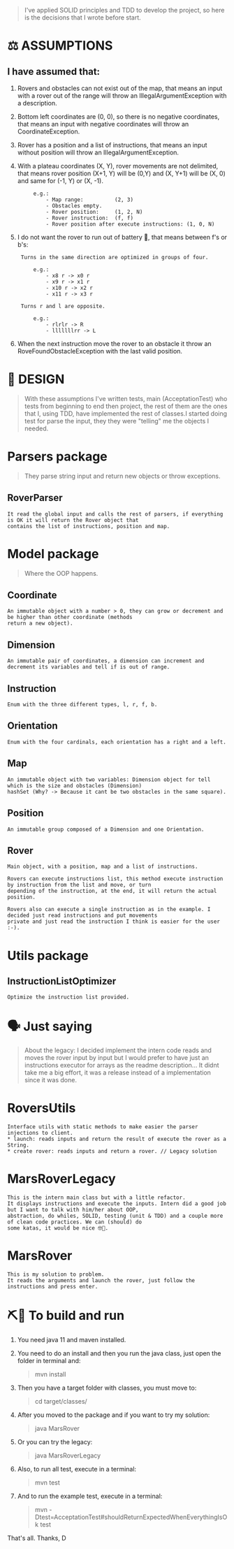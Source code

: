 > I've applied SOLID principles and TDD to develop the project, so here is the decisions that I wrote before start.

# ⚖️ ASSUMPTIONS

## I have assumed that:

1. Rovers and obstacles can not exist out of the map, that means an input with a rover out of the range will throw
   an IllegalArgumentException with a description.

2. Bottom left coordinates are (0, 0), so there is no negative coordinates, that means an input with negative 
   coordinates will throw an CoordinateException.

3. Rover has a position and a list of instructions, that means an input without position will throw an
   IllegalArgumentException.

4. With a plateau coordinates (X, Y), rover movements are not delimited, that means rover position (X+1, Y) will be
   (0,Y) and (X, Y+1) will be (X, 0) and same for (-1, Y) or (X, -1).
		    
			e.g.:
				- Map range:          (2, 3)
				- Obstacles empty.
			    - Rover position:     (1, 2, N)
			    - Rover instruction:  (f, f)
			    - Rover position after execute instructions: (1, 0, N)

5. I do not want the rover to run out of battery 🤖, that means between f's or b's:
        
        Turns in the same direction are optimized in groups of four. 

			e.g.:
			    - x8 r -> x0 r
			    - x9 r -> x1 r
			    - x10 r -> x2 r
			    - x11 r -> x3 r
			
        Turns r and l are opposite.

			e.g.:
			    - rlrlr -> R
			    - lllllllrr -> L
			    
6. When the next instruction move the rover to an obstacle it throw an RoveFoundObstacleException with the last valid
   position.
            
# 🎨 DESIGN
            
> With these assumptions I've written tests, main (AcceptationTest) who tests from beginning to end then project, 
  the rest of them are the ones that I, using TDD, have implemented the rest of classes.I started doing test for parse 
  the input, they they were "telling" me the objects I needed.

# Parsers package

> They parse string input and return new objects or throw exceptions.

## RoverParser
    It read the global input and calls the rest of parsers, if everything is OK it will return the Rover object that
    contains the list of instructions, position and map.

# Model package

> Where the OOP happens.

## Coordinate
    An immutable object with a number > 0, they can grow or decrement and be higher than other coordinate (methods
    return a new object).

## Dimension
    An immutable pair of coordinates, a dimension can increment and decrement its variables and tell if is out of range.

## Instruction
    Enum with the three different types, l, r, f, b.

## Orientation
    Enum with the four cardinals, each orientation has a right and a left.

## Map
    An immutable object with two variables: Dimension object for tell which is the size and obstacles (Dimension)
    hashSet (Why? -> Because it cant be two obstacles in the same square).

## Position
    An immutable group composed of a Dimension and one Orientation.

## Rover 
    Main object, with a position, map and a list of instructions. 
    
    Rovers can execute instructions list, this method execute instruction by instruction from the list and move, or turn
    depending of the instruction, at the end, it will return the actual position.
	
	Rovers also can execute a single instruction as in the example. I decided just read instructions and put movements
	private and just read the instruction I think is easier for the user :-).
	
# Utils package 
## InstructionListOptimizer
    Optimize the instruction list provided.
    
    	
# 🗣 Just saying

 >  About the legacy: I decided implement the intern code reads and moves the rover input by input but I would prefer
    to have just an instructions executor for arrays as the readme description… It didnt take me a big effort, it was a
    release instead of a implementation since it was done.

# RoversUtils

    Interface utils with static methods to make easier the parser injections to client.
    * launch: reads inputs and return the result of execute the rover as a String.
    * create rover: reads inputs and return a rover. // Legacy solution
		
# MarsRoverLegacy
		
    This is the intern main class but with a little refactor. 
    It displays instructions and execute the inputs. Intern did a good job but I want to talk with him/her about OOP,
    abstraction, do whiles, SOLID, testing (unit & TDD) and a couple more of clean code practices. We can (should) do
    some katas, it would be nice 🤓😬.

# MarsRover

    This is my solution to problem. 
    It reads the arguments and launch the rover, just follow the instructions and press enter.
   
# ⛏🏃 To build and run

1. You need java 11 and maven installed.

2. You need to do an install and then you run the java class, just open the folder in terminal and:

    > mvn install
    
3. Then you have a target folder with classes, you must move to:

    > cd target/classes/
        
4. After you moved to the package and if you want to try my solution:

    > java MarsRover 
        
5. Or you can try the legacy:

    > java MarsRoverLegacy

6. Also, to run all test, execute in a terminal:

    > mvn test

7. And to run the example test, execute in a terminal:

    > mvn -Dtest=AcceptationTest#shouldReturnExpectedWhenEverythingIsOk test

That's all.
Thanks,
D 

